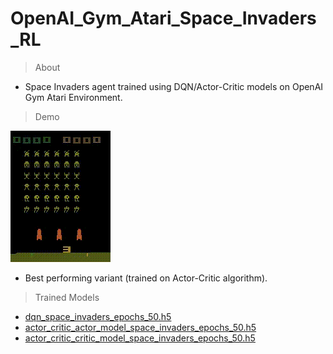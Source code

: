 # OpenAI_Gym_Atari_Space_Invaders_RL

> About

- Space Invaders agent trained using DQN/Actor-Critic models on OpenAI Gym Atari Environment.

> Demo

![Demo Actor_Critic GIF](./Space_Invaders_A2C/a2c-rl-video-episode-0.gif)

- Best performing variant (trained on Actor-Critic algorithm).

> Trained Models

- [dqn_space_invaders_epochs_50.h5](https://drive.google.com/file/d/1eR3zSHc4e8dKRVRD7iiLvT-d4CobWRWD/view?usp=sharing)
- [actor_critic_actor_model_space_invaders_epochs_50.h5](https://drive.google.com/file/d/1g3vyV4eGafc8tdtuE_6byHn07xQXmtBl/view?usp=sharing)
- [actor_critic_critic_model_space_invaders_epochs_50.h5](https://drive.google.com/file/d/1O-Iugg6gsNzIxNY8N2kym-aXC3WPldu-/view?usp=sharing)
